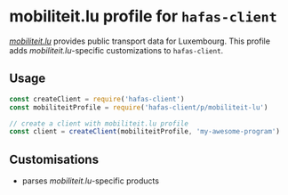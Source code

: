 # mobiliteit.lu profile for `hafas-client`

[*mobiliteit.lu*](https://www.mobiliteit.lu) provides public transport data for Luxembourg. This profile adds *mobiliteit.lu*-specific customizations to `hafas-client`.

## Usage

```js
const createClient = require('hafas-client')
const mobiliteitProfile = require('hafas-client/p/mobiliteit-lu')

// create a client with mobiliteit.lu profile
const client = createClient(mobiliteitProfile, 'my-awesome-program')
```


## Customisations

- parses *mobiliteit.lu*-specific products
